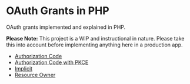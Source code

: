 # OAuth Grants in PHP

OAuth grants implemented and explained in PHP.

**Please Note:** This project is a WIP and instructional in nature.
Please take this into account before implementing anything here in a production app.

- [Authorization Code](authorization-code)
- [Authorization Code with PKCE](authorization-code-with-pkce)
- [Implicit](implicit-grant)
- [Resource Owner](resource-owner)
